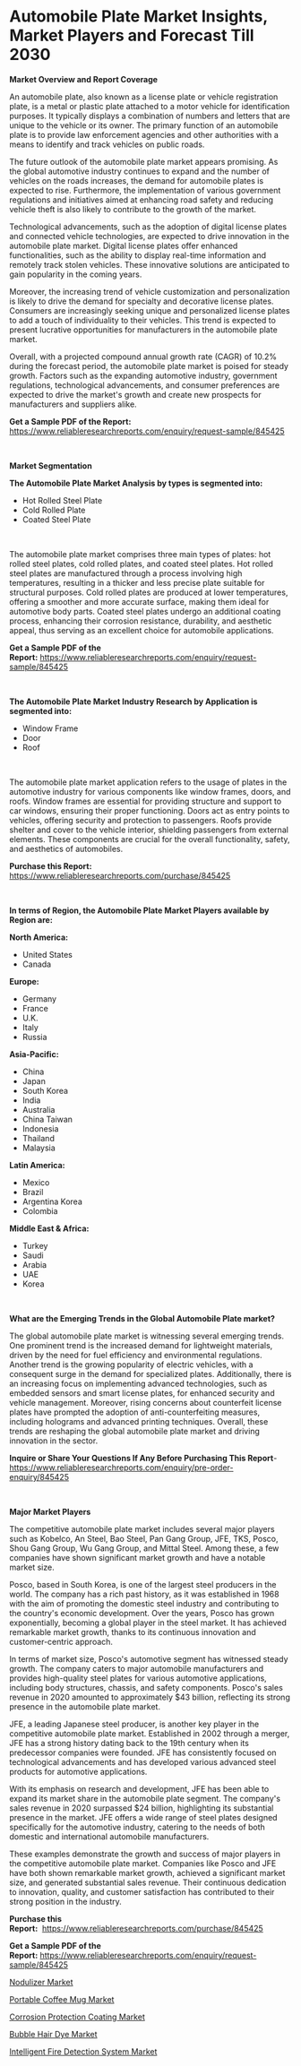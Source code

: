 <p><h1>Automobile Plate Market Insights, Market Players and Forecast Till 2030</h1></p><p><strong>Market Overview and Report Coverage</strong></p>
<p><p>An automobile plate, also known as a license plate or vehicle registration plate, is a metal or plastic plate attached to a motor vehicle for identification purposes. It typically displays a combination of numbers and letters that are unique to the vehicle or its owner. The primary function of an automobile plate is to provide law enforcement agencies and other authorities with a means to identify and track vehicles on public roads.</p><p>The future outlook of the automobile plate market appears promising. As the global automotive industry continues to expand and the number of vehicles on the roads increases, the demand for automobile plates is expected to rise. Furthermore, the implementation of various government regulations and initiatives aimed at enhancing road safety and reducing vehicle theft is also likely to contribute to the growth of the market.</p><p>Technological advancements, such as the adoption of digital license plates and connected vehicle technologies, are expected to drive innovation in the automobile plate market. Digital license plates offer enhanced functionalities, such as the ability to display real-time information and remotely track stolen vehicles. These innovative solutions are anticipated to gain popularity in the coming years.</p><p>Moreover, the increasing trend of vehicle customization and personalization is likely to drive the demand for specialty and decorative license plates. Consumers are increasingly seeking unique and personalized license plates to add a touch of individuality to their vehicles. This trend is expected to present lucrative opportunities for manufacturers in the automobile plate market.</p><p>Overall, with a projected compound annual growth rate (CAGR) of 10.2% during the forecast period, the automobile plate market is poised for steady growth. Factors such as the expanding automotive industry, government regulations, technological advancements, and consumer preferences are expected to drive the market's growth and create new prospects for manufacturers and suppliers alike.</p></p>
<p><strong>Get a Sample PDF of the Report:</strong> <a href="https://www.reliableresearchreports.com/enquiry/request-sample/845425">https://www.reliableresearchreports.com/enquiry/request-sample/845425</a></p>
<p>&nbsp;</p>
<p><strong>Market Segmentation</strong></p>
<p><strong>The Automobile Plate Market Analysis by types is segmented into:</strong></p>
<p><ul><li>Hot Rolled Steel Plate</li><li>Cold Rolled Plate</li><li>Coated Steel Plate</li></ul></p>
<p>&nbsp;</p>
<p><p>The automobile plate market comprises three main types of plates: hot rolled steel plates, cold rolled plates, and coated steel plates. Hot rolled steel plates are manufactured through a process involving high temperatures, resulting in a thicker and less precise plate suitable for structural purposes. Cold rolled plates are produced at lower temperatures, offering a smoother and more accurate surface, making them ideal for automotive body parts. Coated steel plates undergo an additional coating process, enhancing their corrosion resistance, durability, and aesthetic appeal, thus serving as an excellent choice for automobile applications.</p></p>
<p><strong>Get a Sample PDF of the Report:</strong>&nbsp;<a href="https://www.reliableresearchreports.com/enquiry/request-sample/845425">https://www.reliableresearchreports.com/enquiry/request-sample/845425</a></p>
<p>&nbsp;</p>
<p><strong>The Automobile Plate Market Industry Research by Application is segmented into:</strong></p>
<p><ul><li>Window Frame</li><li>Door</li><li>Roof</li></ul></p>
<p>&nbsp;</p>
<p><p>The automobile plate market application refers to the usage of plates in the automotive industry for various components like window frames, doors, and roofs. Window frames are essential for providing structure and support to car windows, ensuring their proper functioning. Doors act as entry points to vehicles, offering security and protection to passengers. Roofs provide shelter and cover to the vehicle interior, shielding passengers from external elements. These components are crucial for the overall functionality, safety, and aesthetics of automobiles.</p></p>
<p><strong>Purchase this Report:</strong>&nbsp; <a href="https://www.reliableresearchreports.com/purchase/845425">https://www.reliableresearchreports.com/purchase/845425</a></p>
<p>&nbsp;</p>
<p><strong>In terms of Region, the Automobile Plate Market Players available by Region are:</strong></p>
<p>
    <p> <strong> North America: </strong>
        <ul>
            <li>United States</li>
            <li>Canada</li>
        </ul>
        </p> 
    <p> <strong> Europe: </strong>
        <ul>
            <li>Germany</li>
            <li>France</li>
            <li>U.K.</li>
            <li>Italy</li>
            <li>Russia</li>
        </ul>
        </p> 
    <p> <strong> Asia-Pacific: </strong>
        <ul>
            <li>China</li>
            <li>Japan</li>
            <li>South Korea</li>
            <li>India</li>
            <li>Australia</li>
            <li>China Taiwan</li>
            <li>Indonesia</li>
            <li>Thailand</li>
            <li>Malaysia</li>
        </ul>
        </p> 
    <p> <strong> Latin America: </strong>
        <ul>
            <li>Mexico</li>
            <li>Brazil</li>
            <li>Argentina Korea</li>
            <li>Colombia</li>
        </ul>
        </p> 
    <p> <strong> Middle East & Africa: </strong>
        <ul>
            <li>Turkey</li>
            <li>Saudi</li>
            <li>Arabia</li>
            <li>UAE</li>
            <li>Korea</li>
        </ul>
    </p>
    </p>
<p>&nbsp;</p>
<p><strong>What are the Emerging Trends in the Global Automobile Plate market?</strong></p>
<p><p>The global automobile plate market is witnessing several emerging trends. One prominent trend is the increased demand for lightweight materials, driven by the need for fuel efficiency and environmental regulations. Another trend is the growing popularity of electric vehicles, with a consequent surge in the demand for specialized plates. Additionally, there is an increasing focus on implementing advanced technologies, such as embedded sensors and smart license plates, for enhanced security and vehicle management. Moreover, rising concerns about counterfeit license plates have prompted the adoption of anti-counterfeiting measures, including holograms and advanced printing techniques. Overall, these trends are reshaping the global automobile plate market and driving innovation in the sector.</p></p>
<p><strong>Inquire or Share Your Questions If Any Before Purchasing This Report</strong>- <a href="https://www.reliableresearchreports.com/enquiry/pre-order-enquiry/845425">https://www.reliableresearchreports.com/enquiry/pre-order-enquiry/845425</a></p>
<p>&nbsp;</p>
<p><strong>Major Market Players</strong></p>
<p><p>The competitive automobile plate market includes several major players such as Kobelco, An Steel, Bao Steel, Pan Gang Group, JFE, TKS, Posco, Shou Gang Group, Wu Gang Group, and Mittal Steel. Among these, a few companies have shown significant market growth and have a notable market size.</p><p>Posco, based in South Korea, is one of the largest steel producers in the world. The company has a rich past history, as it was established in 1968 with the aim of promoting the domestic steel industry and contributing to the country's economic development. Over the years, Posco has grown exponentially, becoming a global player in the steel market. It has achieved remarkable market growth, thanks to its continuous innovation and customer-centric approach.</p><p>In terms of market size, Posco's automotive segment has witnessed steady growth. The company caters to major automobile manufacturers and provides high-quality steel plates for various automotive applications, including body structures, chassis, and safety components. Posco's sales revenue in 2020 amounted to approximately $43 billion, reflecting its strong presence in the automobile plate market.</p><p>JFE, a leading Japanese steel producer, is another key player in the competitive automobile plate market. Established in 2002 through a merger, JFE has a strong history dating back to the 19th century when its predecessor companies were founded. JFE has consistently focused on technological advancements and has developed various advanced steel products for automotive applications.</p><p>With its emphasis on research and development, JFE has been able to expand its market share in the automobile plate segment. The company's sales revenue in 2020 surpassed $24 billion, highlighting its substantial presence in the market. JFE offers a wide range of steel plates designed specifically for the automotive industry, catering to the needs of both domestic and international automobile manufacturers.</p><p>These examples demonstrate the growth and success of major players in the competitive automobile plate market. Companies like Posco and JFE have both shown remarkable market growth, achieved a significant market size, and generated substantial sales revenue. Their continuous dedication to innovation, quality, and customer satisfaction has contributed to their strong position in the industry.</p></p>
<p><strong>Purchase this Report:</strong>&nbsp;&nbsp;<a href="https://www.reliableresearchreports.com/purchase/845425">https://www.reliableresearchreports.com/purchase/845425</a></p>
<p></p>
<p><strong>Get a Sample PDF of the Report:</strong>&nbsp;<a href="https://www.reliableresearchreports.com/enquiry/request-sample/845425">https://www.reliableresearchreports.com/enquiry/request-sample/845425</a></p>
<p><p><a href="https://github.com/zebdakicsin/Market-Research-Report-List-1/blob/main/nodulizer-market.md">Nodulizer Market</a></p><p><a href="https://medium.com/@read.code.store/analyzing-portable-coffee-mug-market-global-industry-perspective-and-forecast-2023-to-2030-dbb050f0af5c">Portable Coffee Mug Market</a></p><p><a href="https://github.com/kholmovskayalyudmila/Market-Research-Report-List-1/blob/main/corrosion-protection-coating-market.md">Corrosion Protection Coating Market</a></p><p><a href="https://medium.com/@palm.quick.roof/bubble-hair-dye-market-outlook-industry-overview-and-forecast-2023-to-2030-f10a7777efad">Bubble Hair Dye Market</a></p><p><a href="https://medium.com/@sandyabbott2023/intelligent-fire-detection-system-market-research-report-its-history-and-forecast-2023-to-2030-10c88808f8ef">Intelligent Fire Detection System Market</a></p></p>